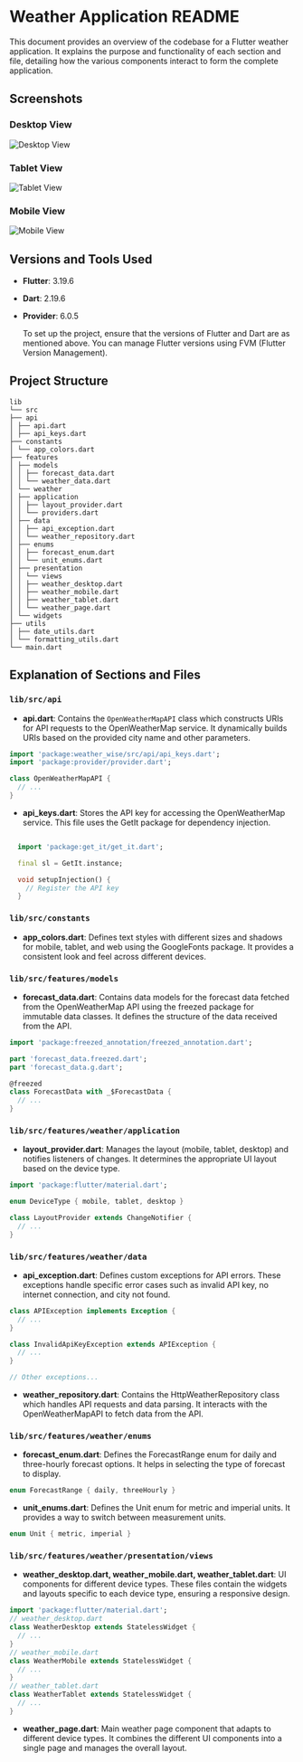 <!-- @format -->

# Weather Application README

This document provides an overview of the codebase for a Flutter weather application. It explains the purpose and functionality of each section and file, detailing how the various components interact to form the complete application.

## Screenshots

### Desktop View

![Desktop View](assets/screenshots/desktop.png)

### Tablet View

![Tablet View](assets/screenshots/tablet.png)

### Mobile View

![Mobile View](assets/screenshots/mobile.png)

## Versions and Tools Used

- **Flutter**: 3.19.6
- **Dart**: 2.19.6
- **Provider**: 6.0.5

  To set up the project, ensure that the versions of Flutter and Dart are as mentioned above. You can manage Flutter versions using FVM (Flutter Version Management).

## Project Structure

```folder structure
lib
└── src
├── api
│ ├── api.dart
│ ├── api_keys.dart
├── constants
│ └── app_colors.dart
├── features
│ ├── models
│ │ ├── forecast_data.dart
│ │ └── weather_data.dart
│ └── weather
│ ├── application
│ │ ├── layout_provider.dart
│ │ └── providers.dart
│ ├── data
│ │ ├── api_exception.dart
│ │ └── weather_repository.dart
│ ├── enums
│ │ ├── forecast_enum.dart
│ │ └── unit_enums.dart
│ ├── presentation
│ │ └── views
│ │ ├── weather_desktop.dart
│ │ ├── weather_mobile.dart
│ │ ├── weather_tablet.dart
│ │ └── weather_page.dart
│ └── widgets
├── utils
│ ├── date_utils.dart
│ └── formatting_utils.dart
└── main.dart
```

## Explanation of Sections and Files

### `lib/src/api`

- **api.dart**: Contains the `OpenWeatherMapAPI` class which constructs URIs for API requests to the OpenWeatherMap service. It dynamically builds URIs based on the provided city name and other parameters.

```dart
import 'package:weather_wise/src/api/api_keys.dart';
import 'package:provider/provider.dart';

class OpenWeatherMapAPI {
  // ...
}
```

- **api_keys.dart**: Stores the API key for accessing the OpenWeatherMap service. This file uses the GetIt package for dependency injection.

```dart

  import 'package:get_it/get_it.dart';

  final sl = GetIt.instance;

  void setupInjection() {
    // Register the API key
  }
```

### `lib/src/constants`

- **app_colors.dart**: Defines text styles with different sizes and shadows for mobile, tablet, and web using the GoogleFonts package. It provides a consistent look and feel across different devices.

### `lib/src/features/models`

- **forecast_data.dart**: Contains data models for the forecast data fetched from the OpenWeatherMap API using the freezed package for immutable data classes. It defines the structure of the data received from the API.

```dart
import 'package:freezed_annotation/freezed_annotation.dart';

part 'forecast_data.freezed.dart';
part 'forecast_data.g.dart';

@freezed
class ForecastData with _$ForecastData {
  // ...
}
```

### `lib/src/features/weather/application`

- **layout_provider.dart**: Manages the layout (mobile, tablet, desktop) and notifies listeners of changes. It determines the appropriate UI layout based on the device type.

```dart
import 'package:flutter/material.dart';

enum DeviceType { mobile, tablet, desktop }

class LayoutProvider extends ChangeNotifier {
  // ...
}
```

### `lib/src/features/weather/data`

- **api_exception.dart**: Defines custom exceptions for API errors. These exceptions handle specific error cases such as invalid API key, no internet connection, and city not found.

```dart
class APIException implements Exception {
  // ...
}

class InvalidApiKeyException extends APIException {
  // ...
}

// Other exceptions...
```

- **weather_repository.dart**: Contains the HttpWeatherRepository class which handles API requests and data parsing. It interacts with the OpenWeatherMapAPI to fetch data from the API.

### `lib/src/features/weather/enums`

- **forecast_enum.dart**: Defines the ForecastRange enum for daily and three-hourly forecast options. It helps in selecting the type of forecast to display.

```dart
enum ForecastRange { daily, threeHourly }
```

- **unit_enums.dart**: Defines the Unit enum for metric and imperial units. It provides a way to switch between measurement units.

```dart
enum Unit { metric, imperial }
```

### `lib/src/features/weather/presentation/views`

- **weather_desktop.dart, weather_mobile.dart, weather_tablet.dart**: UI components for different device types. These files contain the widgets and layouts specific to each device type, ensuring a responsive design.

```dart
import 'package:flutter/material.dart';
// weather_desktop.dart
class WeatherDesktop extends StatelessWidget {
  // ...
}
// weather_mobile.dart
class WeatherMobile extends StatelessWidget {
  // ...
}
// weather_tablet.dart
class WeatherTablet extends StatelessWidget {
  // ...
}
```

- **weather_page.dart**: Main weather page component that adapts to different device types. It combines the different UI components into a single page and manages the overall layout.
